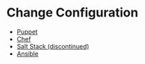 # Change Configuration

* [Puppet](./README.md)
* [Chef](./chef/README.md)
* [Salt Stack (discontinued)](./saltstack/README.md)
* [Ansible](./ansible/READEME.md)